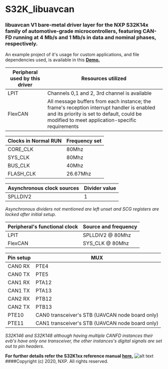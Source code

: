 # S32K_libuavcan
### libuavcan V1 bare-metal driver layer for the NXP S32K14x family of automotive-grade microcontrollers, featuring CAN-FD running at 4 Mb/s and 1 Mb/s in data and nominal phases, respectively.

An example project of it's usage for custom applications, and file dependencies used, is available in this **[Demo.](https://github.com/noxuz/libuavcan_demo)**

| Peripheral used by this driver | Resources utilized |
| ------------- | ------------- |
| LPIT  | Channels 0,1 and 2, 3rd channel is available |
| FlexCAN | All message buffers from each instance; the frame's reception interrupt handler is enabled and its priority is set to default, could be modified to meet application-specific requirements  |


| Clocks in Normal RUN | Frequency set |
| ------------- | ------------- |
| CORE_CLK  | 80Mhz  |
| SYS_CLK | 80Mhz  |
| BUS_CLK  | 40Mhz  |
| FLASH_CLK  | 26.67Mhz  |


| Asynchronous clock sources | Divider value |
| ------------- | ------------- |
| SPLLDIV2  | 1  |

*Asynchronous dividers not mentioned are left unset and SCG registers are locked after initial setup.*


| Peripheral's functional clock  | Source and frequency |
| ------------- | ------------- |
| LPIT  | SPLLDIV2 @ 80Mhz  |
| FlexCAN  | SYS_CLK @ 80Mhz  |

| Pin setup | MUX |
| ------------- | ------------- |
| CAN0 RX | PTE4 |
| CAN0 TX | PTE5 |
| CAN1 RX | PTA12 |
| CAN1 TX | PTA13 |
| CAN2 RX | PTB12 |
| CAN2 TX | PTB13 |
| PTE10 | CAN0 transceiver's STB (UAVCAN node board only) |
| PTE11 | CAN1 transceiver's STB (UAVCAN node board only) |

*S32K146 and S32K148 although having multiple CANFD instances their evb's have
 only one transceiver, the other instances's  digital signals are set out to pin headers.*

 **For further details refer the S32K1xx reference manual [here.](https://www.nxp.com/webapp/Download?colCode=S32K1XXRM)**
 ![alt text](https://s3-prod-europe.autonews.com/s3fs-public/NXP_logo%20web.jpg)
 ####Copyright (c) 2020, NXP. All rights reserved.
 

